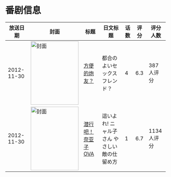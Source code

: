 # 番剧信息

|放送日期|封面|标题|日文标题|话数|评分|评分人数|
|---|---|---|---|---|---|---|
|2012-11-30|<img src="/img/no_icon_subject.png" alt="封面" style="width:150px;height:200px;object-fit:cover;">|[方便的炮友？](https://bangumi.tv/subject/56261)|都合のよいセックスフレンド？|4|6.3|387人评分|
|2012-11-30|<img src="//lain.bgm.tv/pic/cover/c/df/73/102427_24TEe.jpg" alt="封面" style="width:150px;height:200px;object-fit:cover;">|[潜行吧！奈亚子 OVA](https://bangumi.tv/subject/102427)|這いよれ! ニャル子さん やさしい敵の仕留め方|1|6.7|1134人评分|

